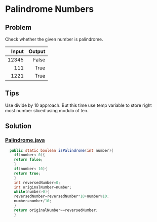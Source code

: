 # Palindrome Numbers

## Problem

Check whether the given number is palindrome.

| Input |  Output |
|------:|--------:|
| 12345 |   False |
|   111 |    True |
|  1221 |    True |

## Tips

Use divide by 10 approach. But this time use temp variable to store right most number
sliced using modulo of ten.

## Solution

### [Palindrome.java](../../src/main/java/com/math/Palindrome.java)

```java
  public static boolean isPalindrome(int number){
    if(number< 0){
    return false;
    }
    if(number< 10){
    return true;
    }
    int reversedNumber=0;
    int originalNumber=number;
    while(number>0){
    reversedNumber=reversedNumber*10+number%10;
    number=number/10;
    }
    return originalNumber==reversedNumber;
    }
```
